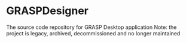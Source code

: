 # GRASPDesigner
The source code repository for GRASP Desktop application
Note: the project is legacy, archived, decommissioned and no longer maintained
